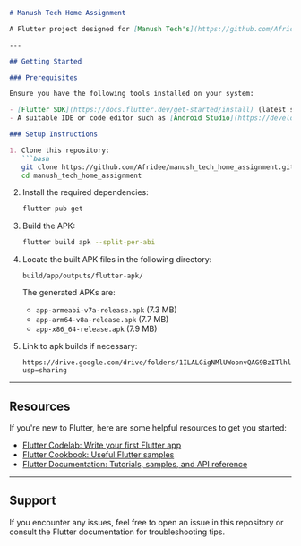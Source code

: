 

```markdown
# Manush Tech Home Assignment

A Flutter project designed for [Manush Tech's](https://github.com/Afridee/manush_tech_home_assignment) technical assignment. This repository contains the codebase and instructions for building and running the app.

---

## Getting Started

### Prerequisites

Ensure you have the following tools installed on your system:

- [Flutter SDK](https://docs.flutter.dev/get-started/install) (latest stable version recommended)
- A suitable IDE or code editor such as [Android Studio](https://developer.android.com/studio) or [VS Code](https://code.visualstudio.com/)

### Setup Instructions

1. Clone this repository:
   ```bash
   git clone https://github.com/Afridee/manush_tech_home_assignment.git
   cd manush_tech_home_assignment
   ```

2. Install the required dependencies:
   ```bash
   flutter pub get
   ```

3. Build the APK:
   ```bash
   flutter build apk --split-per-abi
   ```

4. Locate the built APK files in the following directory:
   ```
   build/app/outputs/flutter-apk/
   ```
   The generated APKs are:
    - `app-armeabi-v7a-release.apk` (7.3 MB)
    - `app-arm64-v8a-release.apk` (7.7 MB)
    - `app-x86_64-release.apk` (7.9 MB)

4. Link to apk builds if necessary:
   ```
   https://drive.google.com/drive/folders/1ILALGigNMlUWoonvQAG9BzITlhlSz7Ho?usp=sharing
   ```
   
---

## Resources

If you're new to Flutter, here are some helpful resources to get you started:

- [Flutter Codelab: Write your first Flutter app](https://docs.flutter.dev/get-started/codelab)
- [Flutter Cookbook: Useful Flutter samples](https://docs.flutter.dev/cookbook)
- [Flutter Documentation: Tutorials, samples, and API reference](https://docs.flutter.dev/)

---

## Support

If you encounter any issues, feel free to open an issue in this repository or consult the Flutter documentation for troubleshooting tips.
```